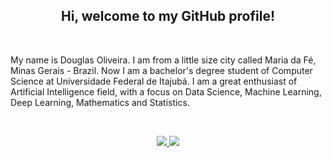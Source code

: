 <h2 align="center">Hi, welcome to my GitHub profile!</h2>
<br>
<p> 
  My name is Douglas Oliveira. I am from a little size city called Maria da Fé, Minas Gerais - Brazil. Now I am a bachelor's degree student of Computer Science at Universidade Federal de Itajubá. I am a great enthusiast of Artificial Intelligence field, with a focus on Data Science, Machine Learning, Deep Learning, Mathematics and Statistics.

</p>
<br>
<p align="center">
  <a href="mailto:dellonath@gmail.com?
    subject=MessageTitle&amp;
    body=Message Content">
    <img src="https://img.shields.io/static/v1?label=Gmail&message=dellonath@gmail.com&color=EA4335&style=for-the-badge&logo=Gmail">
  </a>
  <a href="https://www.linkedin.com/in/douglas-oliveira-5b36201b2/">
    <img src="https://img.shields.io/static/v1?label=LinkedIn&message=Douglas%20Oliveira&color=0077B5&style=for-the-badge&logo=LinkedIn">
  </a>
</p>
